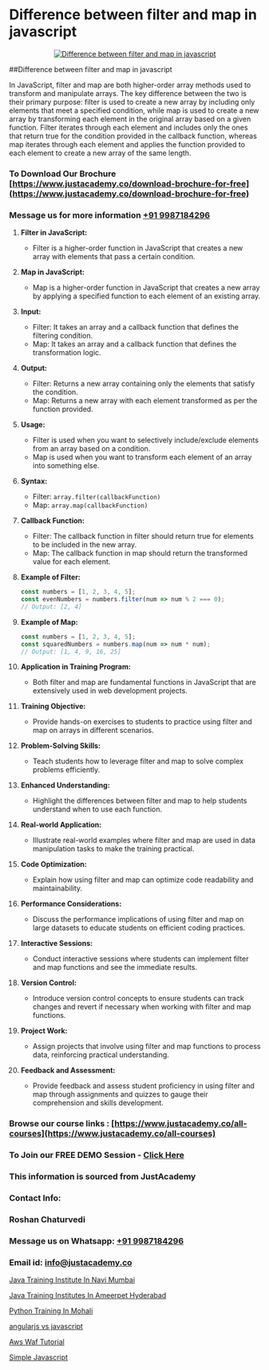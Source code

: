 # Difference between filter and map in javascript

<p align="center">
  <a href="https://justacademy.co/course-detail/javascript-training">
    <img src="https://justacademy.co/storage2/course_image/1676636853_course_image.webp" alt="Difference between filter and map in javascript">
  </a>
</p>
##Difference between filter and map in javascript

In JavaScript, filter and map are both higher-order array methods used to transform and manipulate arrays. The key difference between the two is their primary purpose: filter is used to create a new array by including only elements that meet a specified condition, while map is used to create a new array by transforming each element in the original array based on a given function. Filter iterates through each element and includes only the ones that return true for the condition provided in the callback function, whereas map iterates through each element and applies the function provided to each element to create a new array of the same length.
### To Download Our Brochure [https://www.justacademy.co/download-brochure-for-free](https://www.justacademy.co/download-brochure-for-free)
### Message us for more information [+91 9987184296](https://api.whatsapp.com/send?phone=919987184296)
1) **Filter in JavaScript:**
   - Filter is a higher-order function in JavaScript that creates a new array with elements that pass a certain condition.
   
2) **Map in JavaScript:**
   - Map is a higher-order function in JavaScript that creates a new array by applying a specified function to each element of an existing array.

3) **Input:**
   - Filter: It takes an array and a callback function that defines the filtering condition.
   - Map: It takes an array and a callback function that defines the transformation logic.

4) **Output:**
   - Filter: Returns a new array containing only the elements that satisfy the condition.
   - Map: Returns a new array with each element transformed as per the function provided.

5) **Usage:**
   - Filter is used when you want to selectively include/exclude elements from an array based on a condition.
   - Map is used when you want to transform each element of an array into something else.

6) **Syntax:**
   - Filter: `array.filter(callbackFunction)`
   - Map: `array.map(callbackFunction)`

7) **Callback Function:**
   - Filter: The callback function in filter should return true for elements to be included in the new array.
   - Map: The callback function in map should return the transformed value for each element.

8) **Example of Filter:**
   ```javascript
   const numbers = [1, 2, 3, 4, 5];
   const evenNumbers = numbers.filter(num => num % 2 === 0);
   // Output: [2, 4]
   ```

9) **Example of Map:**
   ```javascript
   const numbers = [1, 2, 3, 4, 5];
   const squaredNumbers = numbers.map(num => num * num);
   // Output: [1, 4, 9, 16, 25]
   ```

10) **Application in Training Program:**
    - Both filter and map are fundamental functions in JavaScript that are extensively used in web development projects.
    
11) **Training Objective:**
    - Provide hands-on exercises to students to practice using filter and map on arrays in different scenarios.
    
12) **Problem-Solving Skills:**
    - Teach students how to leverage filter and map to solve complex problems efficiently.
    
13) **Enhanced Understanding:**
    - Highlight the differences between filter and map to help students understand when to use each function.
    
14) **Real-world Application:**
    - Illustrate real-world examples where filter and map are used in data manipulation tasks to make the training practical.
    
15) **Code Optimization:**
    - Explain how using filter and map can optimize code readability and maintainability.
    
16) **Performance Considerations:**
    - Discuss the performance implications of using filter and map on large datasets to educate students on efficient coding practices.
    
17) **Interactive Sessions:**
    - Conduct interactive sessions where students can implement filter and map functions and see the immediate results.
    
18) **Version Control:**
    - Introduce version control concepts to ensure students can track changes and revert if necessary when working with filter and map functions.

19) **Project Work:**
    - Assign projects that involve using filter and map functions to process data, reinforcing practical understanding.

20) **Feedback and Assessment:**
    - Provide feedback and assess student proficiency in using filter and map through assignments and quizzes to gauge their comprehension and skills development.

### Browse our course links : [https://www.justacademy.co/all-courses](https://www.justacademy.co/all-courses) 
### To Join our FREE DEMO Session - [Click Here](https://www.justacademy.co/register-for-course-demo)


### This information is sourced from JustAcademy
### Contact Info:
### Roshan Chaturvedi
### Message us on Whatsapp: [+91 9987184296](https://api.whatsapp.com/send?phone=919987184296)
### Email id: [info@justacademy.co](mailto:info@justacademy.co)
                
[Java Training Institute In Navi Mumbai](https://www.linkedin.com/pulse/java-training-institute-navi-mumbai-justacademy-mumbai-yprje?trackingId=oJ5TQ%2FH9od3%2FaeZEPyOIaw%3D%3D&lipi=urn%3Ali%3Apage%3Ad_flagship3_showcase_admin%3B4hzOhjOyRsS4BMzXWRzbRw%3D%3D)

[Java Training Institutes In Ameerpet Hyderabad](https://www.linkedin.com/pulse/java-training-institutes-ameerpet-hyderabad-justacademy-chennai-1wrwe?trackingId=r00cTmfumCC9eBX7kvw6tw%3D%3D&lipi=urn%3Ali%3Apage%3Ad_flagship3_company_admin%3BKj9O4drgTv6a%2Fs28VD3x9A%3D%3D)

[Python Training In Mohali](https://medium.com/@AkashSingh2052/python-training-in-mohali-218b7df40f88)

[angularjs vs javascript](https://medium.com/@namusn/angularjs-vs-javascript-5adc411a0324)

[Aws Waf Tutorial](https://justacademyin.github.io/justacademy/aws-waf-tutorial)

[Simple Javascript](https://justacademyin.github.io/justacademy/simple-javascript)

